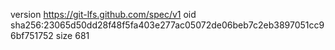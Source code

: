 version https://git-lfs.github.com/spec/v1
oid sha256:23065d50dd28f48f5fa403e277ac05072de06beb7c2eb3897051cc96bf751752
size 681
